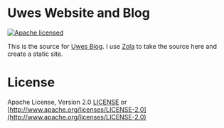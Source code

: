 # Uwes Website and Blog

[![Apache licensed](https://img.shields.io/badge/license-Apache-blue.svg)](http://www.apache.org/licenses/LICENSE-2.0)

This is the source for [Uwes Blog](https://uwe-arzt.de). I use 
[Zola](https://www.getzola.org) to
take the source here and create a static site.

# License

Apache License, Version 2.0 [LICENSE](LICENSE) or
[http://www.apache.org/licenses/LICENSE-2.0](http://www.apache.org/licenses/LICENSE-2.0)
